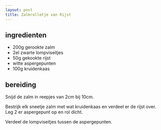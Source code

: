 ```yaml
---
layout: post
title: Zalmrolletje van Rijst
---
```


## ingredienten
* 200g gerookte zalm
* 2el zwarte lompviseitjes
* 50g gekookte rijst
* witte aspergepunten
* 100g kruidenkaas

## bereiding
Snijd de zalm in reepjes van 2cm bij 10cm.

Bestrijk elk sneetje zalm met wat kruidenkaas en verdeel er de rijst over. Leg 2 er aspergepunt op en rol dicht.

Verdeel de lompviseitjes tussen de aspergepunten.

